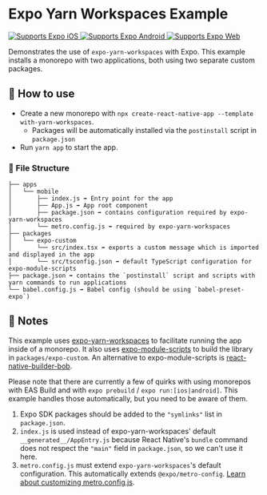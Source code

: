 # Expo Yarn Workspaces Example

<p>
  <!-- iOS -->
  <a href="https://itunes.apple.com/app/apple-store/id982107779">
    <img alt="Supports Expo iOS" longdesc="Supports Expo iOS" src="https://img.shields.io/badge/iOS-4630EB.svg?style=flat-square&logo=APPLE&labelColor=999999&logoColor=fff" />
  </a>
  <!-- Android -->
  <a href="https://play.google.com/store/apps/details?id=host.exp.exponent&referrer=blankexample">
    <img alt="Supports Expo Android" longdesc="Supports Expo Android" src="https://img.shields.io/badge/Android-4630EB.svg?style=flat-square&logo=ANDROID&labelColor=A4C639&logoColor=fff" />
  </a>
  <!-- Web -->
  <a href="https://docs.expo.dev/workflow/web/">
    <img alt="Supports Expo Web" longdesc="Supports Expo Web" src="https://img.shields.io/badge/web-4630EB.svg?style=flat-square&logo=GOOGLE-CHROME&labelColor=4285F4&logoColor=fff" />
  </a>
</p>

Demonstrates the use of `expo-yarn-workspaces` with Expo.
This example installs a monorepo with two applications, both using two separate custom packages.

## 🚀 How to use

- Create a new monorepo with `npx create-react-native-app --template with-yarn-workspaces`.
  - Packages will be automatically installed via the `postinstall` script in `package.json`
- Run `yarn app` to start the app.

### 📁 File Structure

```
├── apps
│   └── mobile
│       ├── index.js ➡️ Entry point for the app
│       ├── App.js ➡️ App root component
│       ├── package.json ➡️ contains configuration required by expo-yarn-workspaces
│       └── metro.config.js ➡️ required by expo-yarn-workspaces
├── packages
│   └── expo-custom
│       └── src/index.tsx ➡️ exports a custom message which is imported and displayed in the app
│       └── src/tsconfig.json ➡️ default TypeScript configuration for expo-module-scripts
├── package.json ➡️ contains the `postinstall` script and scripts with yarn commands to run applications
└── babel.config.js ➡️ Babel config (should be using `babel-preset-expo`)
```

## 📝 Notes

This example uses [expo-yarn-workspaces](https://github.com/expo/expo/tree/master/packages/expo-yarn-workspaces) to facilitate running the app inside of a monorepo. It also uses [expo-module-scripts](https://github.com/expo/expo/tree/master/packages/expo-module-scripts) to build the library in `packages/expo-custom`. An alternative to expo-module-scripts is [react-native-builder-bob](https://github.com/callstack/react-native-builder-bob).

Please note that there are currently a few of quirks with using monorepos with EAS Build and with `expo prebuild` / `expo run:[ios|android]`. This example handles those automatically, but you need to be aware of them.

1. Expo SDK packages should be added to the `"symlinks"` list in `package.json`.
2. `index.js` is used instead of expo-yarn-workspaces' default `__generated__/AppEntry.js` because React Native's `bundle` command does not respect the `"main"` field in `package.json`, so we can't use it here.
3. `metro.config.js` must extend `expo-yarn-workspaces`'s default configuration. This automatically extends `@expo/metro-config`. [Learn about customizing metro.config.js](https://docs.expo.dev/guides/customizing-metro/).
